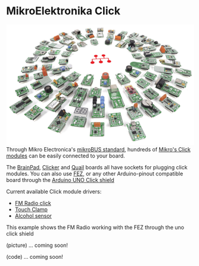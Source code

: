 # MikroElektronika Click
![Mikroelektronika Click](images/mikro-click.jpg) 
Through Mikro Electronica's [mikroBUS standard](https://www.mikroe.com/mikrobus/), hundreds of [Mikro's Click modules](https://shop.mikroe.com/click) can be easily connected to your board.

The [BrainPad](../../brainpad/intro.md), [Clicker](../boards/clicker.md) and [Quail](../boards/quail.md) boards all have sockets for plugging click modules. You can also use [FEZ](../../hardware/products/fez.md), or any other Arduino-pinout compatible board through the [Arduino UNO Click shield](https://shop.mikroe.com/arduino-uno-click-shield)

Current available Click module drivers:
- [FM Radio click](https://shop.mikroe.com/fm-click)
- [Touch Clamp](https://shop.mikroe.com/touchclamp-click)
- [Alcohol sensor](https://shop.mikroe.com/alcohol-click)

This example shows the FM Radio working with the FEZ through the uno click shield

(picture) ... coming soon!

(code) ... coming soon!
